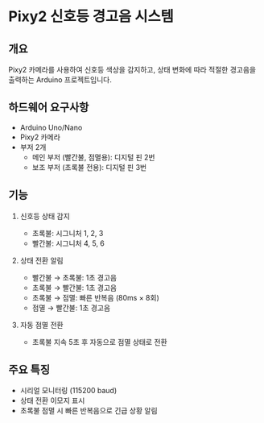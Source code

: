 # Pixy2 신호등 경고음 시스템

## 개요
Pixy2 카메라를 사용하여 신호등 색상을 감지하고, 상태 변화에 따라 적절한 경고음을 출력하는 Arduino 프로젝트입니다.

## 하드웨어 요구사항
- Arduino Uno/Nano
- Pixy2 카메라
- 부저 2개
  - 메인 부저 (빨간불, 점멸용): 디지털 핀 2번
  - 보조 부저 (초록불 전용): 디지털 핀 3번

## 기능
1. 신호등 상태 감지
   - 초록불: 시그니처 1, 2, 3
   - 빨간불: 시그니처 4, 5, 6

2. 상태 전환 알림
   - 빨간불 → 초록불: 1초 경고음
   - 초록불 → 빨간불: 1초 경고음
   - 초록불 → 점멸: 빠른 반복음 (80ms × 8회)
   - 점멸 → 빨간불: 1초 경고음

3. 자동 점멸 전환
   - 초록불 지속 5초 후 자동으로 점멸 상태로 전환

## 주요 특징
- 시리얼 모니터링 (115200 baud)
- 상태 전환 이모지 표시
- 초록불 점멸 시 빠른 반복음으로 긴급 상황 알림 